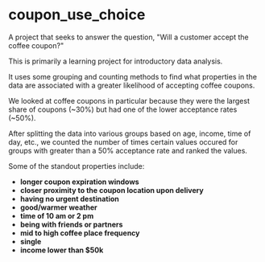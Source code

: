# coupon_use_choice
A project that seeks to answer the question, "Will a customer accept the coffee coupon?"

This is primarily a learning project for introductory data analysis.

It uses some grouping and counting methods to find what properties in the data are associated
with a greater likelihood of accepting coffee coupons.

We looked at coffee coupons in particular because they were the largest share of coupons (~30%) 
but had one of the lower acceptance rates (~50%).

After splitting the data into various groups based on age, income, time of day, etc., we counted
the number of times certain values occured for groups with greater than a 50% acceptance rate and ranked
the values.

Some of the standout properties include:

- **longer coupon expiration windows**
- **closer proximity to the coupon location upon delivery**
- **having no urgent destination**
- **good/warmer weather**
- **time of 10 am or 2 pm**
- **being with friends or partners**
- **mid to high coffee place frequency**
- **single**
- __income lower than $50k__
